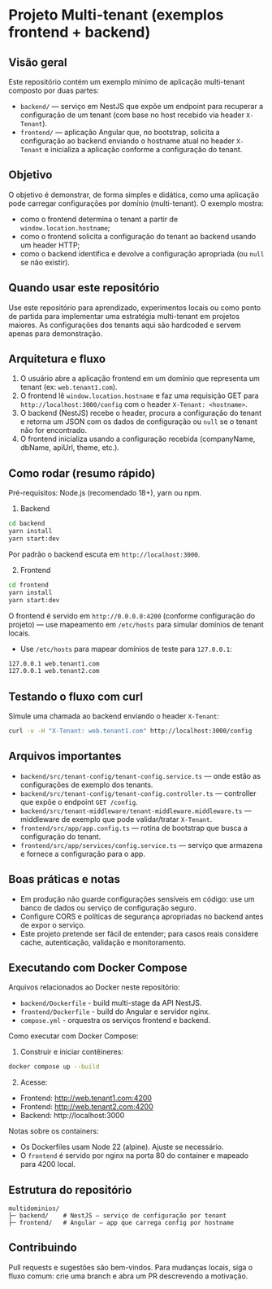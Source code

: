 # Projeto Multi-tenant (exemplos frontend + backend)

Visão geral
------------
Este repositório contém um exemplo mínimo de aplicação multi-tenant composto por duas partes:

- `backend/` — serviço em NestJS que expõe um endpoint para recuperar a configuração de um tenant (com base no host recebido via header `X-Tenant`).
- `frontend/` — aplicação Angular que, no bootstrap, solicita a configuração ao backend enviando o hostname atual no header `X-Tenant` e inicializa a aplicação conforme a configuração do tenant.

Objetivo
--------
O objetivo é demonstrar, de forma simples e didática, como uma aplicação pode carregar configurações por domínio (multi-tenant). O exemplo mostra:

- como o frontend determina o tenant a partir de `window.location.hostname`;
- como o frontend solicita a configuração do tenant ao backend usando um header HTTP;
- como o backend identifica e devolve a configuração apropriada (ou `null` se não existir).

Quando usar este repositório
-----------------------------
Use este repositório para aprendizado, experimentos locais ou como ponto de partida para implementar uma estratégia multi-tenant em projetos maiores. As configurações dos tenants aqui são hardcoded e servem apenas para demonstração.

Arquitetura e fluxo
-------------------
1. O usuário abre a aplicação frontend em um domínio que representa um tenant (ex: `web.tenant1.com`).
2. O frontend lê `window.location.hostname` e faz uma requisição GET para `http://localhost:3000/config` com o header `X-Tenant: <hostname>`.
3. O backend (NestJS) recebe o header, procura a configuração do tenant e retorna um JSON com os dados de configuração ou `null` se o tenant não for encontrado.
4. O frontend inicializa usando a configuração recebida (companyName, dbName, apiUrl, theme, etc.).

Como rodar (resumo rápido)
-------------------------
Pré-requisitos: Node.js (recomendado 18+), yarn ou npm.

1) Backend

```bash
cd backend
yarn install
yarn start:dev
```

Por padrão o backend escuta em `http://localhost:3000`.

2) Frontend

```bash
cd frontend
yarn install
yarn start:dev
```

O frontend é servido em `http://0.0.0.0:4200` (conforme configuração do projeto) — use mapeamento em `/etc/hosts` para simular domínios de tenant locais.

- Use `/etc/hosts` para mapear domínios de teste para `127.0.0.1`:

```sh
127.0.0.1 web.tenant1.com
127.0.0.1 web.tenant2.com
```

Testando o fluxo com curl
------------------------
Simule uma chamada ao backend enviando o header `X-Tenant`:

```bash
curl -v -H "X-Tenant: web.tenant1.com" http://localhost:3000/config
```

Arquivos importantes
--------------------
- `backend/src/tenant-config/tenant-config.service.ts` — onde estão as configurações de exemplo dos tenants.
- `backend/src/tenant-config/tenant-config.controller.ts` — controller que expõe o endpoint `GET /config`.
- `backend/src/tenant-middleware/tenant-middleware.middleware.ts` — middleware de exemplo que pode validar/tratar `X-Tenant`.
- `frontend/src/app/app.config.ts` — rotina de bootstrap que busca a configuração do tenant.
- `frontend/src/app/services/config.service.ts` — serviço que armazena e fornece a configuração para o app.

Boas práticas e notas
---------------------
- Em produção não guarde configurações sensíveis em código: use um banco de dados ou serviço de configuração seguro.
- Configure CORS e políticas de segurança apropriadas no backend antes de expor o serviço.
- Este projeto pretende ser fácil de entender; para casos reais considere cache, autenticação, validação e monitoramento.

Executando com Docker Compose
----------------------------
Arquivos relacionados ao Docker neste repositório:

- `backend/Dockerfile` - build multi-stage da API NestJS.
- `frontend/Dockerfile` - build do Angular e servidor nginx.
- `compose.yml` - orquestra os serviços frontend e backend.

Como executar com Docker Compose:

1. Construir e iniciar contêineres:

```bash
docker compose up --build
```

2. Acesse:

- Frontend: http://web.tenant1.com:4200
- Frontend: http://web.tenant2.com:4200
- Backend: http://localhost:3000

Notas sobre os containers:

- Os Dockerfiles usam Node 22 (alpine). Ajuste se necessário.
- O `frontend` é servido por nginx na porta 80 do container e mapeado para 4200 local.

Estrutura do repositório
------------------------
```
multidominios/
├─ backend/    # NestJS — serviço de configuração por tenant
├─ frontend/   # Angular — app que carrega config por hostname
```

Contribuindo
------------
Pull requests e sugestões são bem-vindos. Para mudanças locais, siga o fluxo comum: crie uma branch e abra um PR descrevendo a motivação.

